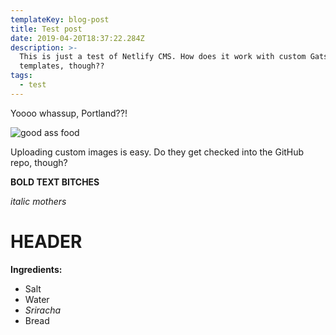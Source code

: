 ```yaml
---
templateKey: blog-post
title: Test post
date: 2019-04-20T18:37:22.284Z
description: >-
  This is just a test of Netlify CMS. How does it work with custom Gatsby
  templates, though??
tags:
  - test
---
```

Yoooo whassup, Portland??!

![good ass food](/img/anna-pelzer-472429-unsplash.jpg "Mmmmm look at that shit!")

Uploading custom images is easy. Do they get checked into the GitHub repo, though?

**BOLD TEXT BITCHES**

_italic mothers_

# HEADER

**Ingredients:**

* Salt
* Water
* _Sriracha_
* Bread
